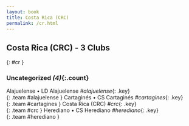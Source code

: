 ```yaml
---
layout: book
title: Costa Rica (CRC)
permalink: /cr.html
---
```


## Costa Rica (CRC) - 3 Clubs
{: #cr }









### Uncategorized _(4)_{:.count}

Alajuelense • LD Alajuelense   _#alajuelense_{: .key} <br>
{: .team #alajuelense }
Cartaginés • CS Cartaginés   _#cartagines_{: .key} <br>
{: .team #cartagines }
Costa Rica  (CRC)  _#crc_{: .key} <br>
{: .team #crc }
Herediano • CS Herediano   _#herediano_{: .key} <br>
{: .team #herediano }


 
